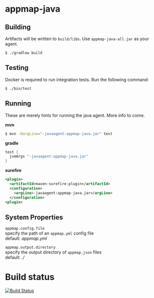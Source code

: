 # appmap-java
## Building
Artifacts will be written to `build/libs`. Use `appmap-java-all.jar` as your agent.
```
$ ./gradlew build
```
## Testing
Docker is required to run integration tests. Run the following command:
```
$ ./bin/test
```

## Running
These are merely hints for running the java agent. More info to come.


**mvn**
```bash
$ mvn -DargLine="-javaagent:appmap-java.jar" test
```

**gradle**
```groovy
test {
  jvmArgs "-javaagent:appmap-java.jar"
}
```

**surefire**
```xml
<plugin>
  <artifactId>maven-surefire-plugin</artifactId>
  <configuration>
    <argLine>-javaagent:appmap-java.jar</argLine>
  </configuration>
<plugin>
```

## System Properties
`appmap.config.file`  
specify the path of an `appmap.yml` config file  
default: _appmap.yml_

`appmap.output.directory`  
specify the output directory of `appmap.json` files  
default: _./_


# Build status

[![Build Status](https://travis-ci.com/applandinc/appmap-java.svg?branch=master)](https://travis-ci.org/applandinc/appmap-java)


